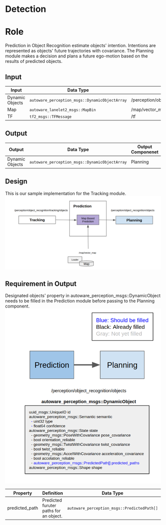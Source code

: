 Detection
=====
# Role
Prediction in Object Recognition estimate objects' intention. Intentions are represented as objects' future trajectories with covariance. The Planning module makes a decision and plans a future ego-motion based on the results of predicted objects.

## Input

| Input       | Data Type | Topic |
|-|-|-|
| Dynamic Objects       | `autoware_perception_msgs::DynamicObjectArray`|/perception/object_recognition/tracking/objects|
|Map|`autoware_lanelet2_msgs::MapBin`|/map/vector_map|
|TF  | `tf2_msgs::TFMessage`|/tf|

## Output

| Output       | Data Type| Output Componenet | TF Frame | Topic|
|----|-|-|-|-|
|Dynamic Objects|`autoware_perception_msgs::DynamicObjectArray`|Planning| `map`|/perception/object_recognition/objects|

## Design
This is our sample implementation for the Tracking module.
![msg](/img/ObjectPredictionDesign.png)


## Requirement in Output
Designated objects' property in autoware_perception_msgs::DynamicObject needs to be filled in the Prediction module before passing to the Planning component.
![msg](/img/ObjectPredictionRequirement.png)


| Property  | Definition |Data Type                                 | Parent Data Type|
|-------------|--|-------------------------------------------|----|
| predicted_path      | Predicted furuter paths for an object.|`autoware_perception_msgs::PredictedPath[]	`|`autoware_perception_msgs::State` |
